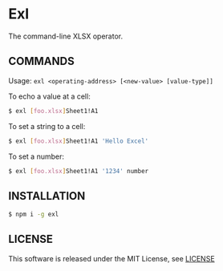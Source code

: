 Exl
===

The command-line XLSX operator.

COMMANDS
--------

Usage: `exl <operating-address> [<new-value> [value-type]]`

To echo a value at a cell:

```bash
$ exl [foo.xlsx]Sheet1!A1
```

To set a string to a cell:
 
```bash
$ exl [foo.xlsx]Sheet1!A1 'Hello Excel'
```

To set a number:

```bash
$ exl [foo.xlsx]Sheet1!A1 '1234' number
```

INSTALLATION
------------

```bash
$ npm i -g exl
```

LICENSE
-------

This software is released under the MIT License, see [LICENSE](LICENSE)
